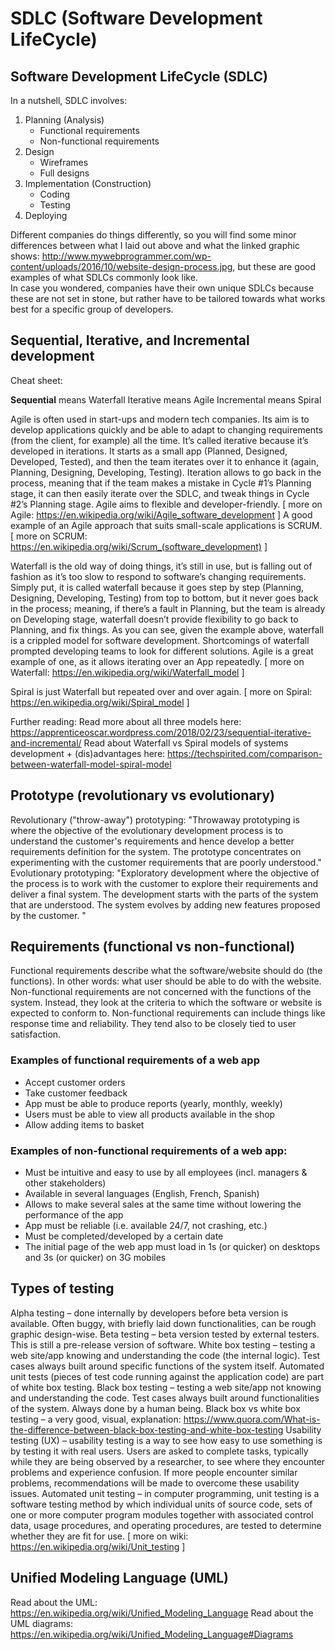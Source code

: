 # SDLC (Software Development LifeCycle)

## Software Development LifeCycle (SDLC)

In a nutshell, SDLC involves:  

1.	Planning (Analysis)
    *	Functional requirements
    *	Non-functional requirements
2.	Design
    *	Wireframes
    *	Full designs
3.	Implementation (Construction)
    *	Coding
    *	Testing
4.	Deploying

Different companies do things differently, so you will find some minor differences between what I laid out above and what the linked graphic shows: http://www.mywebprogrammer.com/wp-content/uploads/2016/10/website-design-process.jpg, but these are good examples of what SDLCs commonly look like.  
In case you wondered, companies have their own unique SDLCs because these are not set in stone, but rather have to be tailored towards what works best for a specific group of developers.  


## Sequential, Iterative, and Incremental development

Cheat sheet:  

**Sequential** means Waterfall
Iterative means Agile
Incremental means Spiral

Agile is often used in start-ups and modern tech companies. Its aim is to develop applications quickly and be able to adapt to changing requirements (from the client, for example) all the time.
It’s called iterative because it’s developed in iterations. It starts as a small app (Planned, Designed, Developed, Tested), and then the team iterates over it to enhance it (again, Planning, Designing, Developing, Testing).
Iteration allows to go back in the process, meaning that if the team makes a mistake in Cycle #1’s Planning stage, it can then easily iterate over the SDLC, and tweak things in Cycle #2’s Planning stage. Agile aims to flexible and developer-friendly.
[ more on Agile: https://en.wikipedia.org/wiki/Agile_software_development ]
 A good example of an Agile approach that suits small-scale applications is SCRUM. 
[ more on SCRUM: https://en.wikipedia.org/wiki/Scrum_(software_development) ]

Waterfall is the old way of doing things, it’s still in use, but is falling out of fashion as it’s too slow to respond to software’s changing requirements.
Simply put, it is called waterfall because it goes step by step (Planning, Designing, Developing, Testing) from top to bottom, but it never goes back in the process; meaning, if there’s a fault in Planning, but the team is already on Developing stage, waterfall doesn’t provide flexibility to go back to Planning, and fix things.
As you can see, given the example above, waterfall is a crippled model for software development. Shortcomings of waterfall prompted developing teams to look for different solutions. Agile is a great example of one, as it allows iterating over an App repeatedly.
[ more on Waterfall: https://en.wikipedia.org/wiki/Waterfall_model ]

Spiral is just Waterfall but repeated over and over again.
[ more on Spiral: https://en.wikipedia.org/wiki/Spiral_model ]

Further reading:
Read more about all three models here: https://apprenticeoscar.wordpress.com/2018/02/23/sequential-iterative-and-incremental/ 
Read about Waterfall vs Spiral models of systems development + (dis)advantages here:
https://techspirited.com/comparison-between-waterfall-model-spiral-model


## Prototype (revolutionary vs evolutionary)

Revolutionary ("throw-away") prototyping: "Throwaway prototyping is where the objective of the evolutionary development process is to understand the customer's requirements and hence develop a better requirements definition for the system. The prototype concentrates on experimenting with the customer requirements that are poorly understood."
Evolutionary prototyping: "Exploratory development where the objective of the process is to work with the customer to explore their requirements and deliver a final system. The development starts with the parts of the system that are understood. The system evolves by adding new features proposed by the customer. "


## Requirements (functional vs non-functional)

Functional requirements describe what the software/website should do (the functions). In other words: what user should be able to do with the website.  
Non-functional requirements are not concerned with the functions of the system. Instead, they look at the criteria to which the software or website is expected to conform to. Non-functional requirements can include things like response time and reliability. They tend also to be closely tied to user satisfaction.  

### Examples of functional requirements of a web app
*	Accept customer orders
*	Take customer feedback
*	App must be able to produce reports (yearly, monthly, weekly)
*	Users must be able to view all products available in the shop
*	Allow adding items to basket

### Examples of non-functional requirements of a web app:
*	Must be intuitive and easy to use by all employees (incl. managers & other stakeholders)
*	Available in several languages (English, French, Spanish)
*	Allows to make several sales at the same time without lowering the performance of the app
*	App must be reliable (i.e. available 24/7, not crashing, etc.)
*	Must be completed/developed by a certain date
*	The initial page of the web app must load in 1s (or quicker) on desktops and 3s (or quicker) on 3G mobiles


## Types of testing

Alpha testing – done internally by developers before beta version is available. Often buggy, with briefly laid down functionalities, can be rough graphic design-wise.
Beta testing – beta version tested by external testers. This is still a pre-release version of software.
White box testing – testing a web site/app knowing and understanding the code (the internal logic). Test cases always built around specific functions of the system itself. Automated unit tests (pieces of test code running against the application code) are part of white box testing.
Black box testing – testing a web site/app not knowing and understanding the code. Test cases always built around functionalities of the system. Always done by a human being.
Black box vs white box testing – a very good, visual, explanation: https://www.quora.com/What-is-the-difference-between-black-box-testing-and-white-box-testing
Usability testing (UX) – usability testing is a way to see how easy to use something is by testing it with real users. Users are asked to complete tasks, typically while they are being observed by a researcher, to see where they encounter problems and experience confusion. If more people encounter similar problems, recommendations will be made to overcome these usability issues.
Automated unit testing – in computer programming, unit testing is a software testing method by which individual units of source code, sets of one or more computer program modules together with associated control data, usage procedures, and operating procedures, are tested to determine whether they are fit for use. [ more on wiki: https://en.wikipedia.org/wiki/Unit_testing ]


## Unified Modeling Language (UML)

Read about the UML:
https://en.wikipedia.org/wiki/Unified_Modeling_Language
Read about the UML diagrams:
https://en.wikipedia.org/wiki/Unified_Modeling_Language#Diagrams

